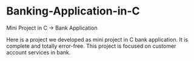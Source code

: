 # Banking-Application-in-C
Mini Project in C -> Bank Application

Here is a project we developed as mini project in C bank application. It is complete and totally error-free. This project is focused on customer account services in bank.
